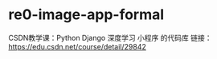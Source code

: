 # re0-image-app-formal

CSDN教学课：Python Django 深度学习 小程序 的代码库
链接： https://edu.csdn.net/course/detail/29842
